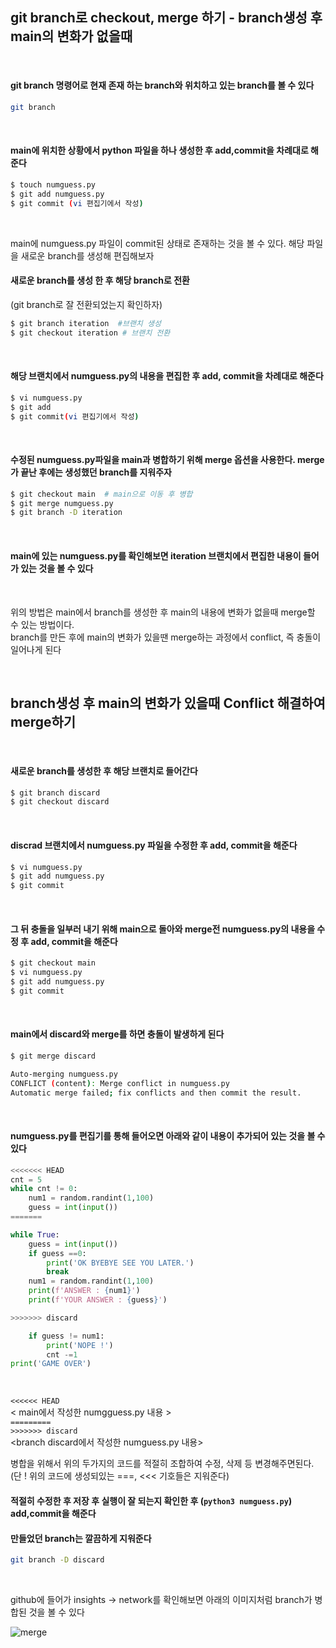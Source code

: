 ## git branch로 checkout, merge 하기   -  branch생성 후 main의 변화가 없을때
<br>

#### git branch 명령어로 현재 존재 하는 branch와 위치하고 있는 branch를 볼 수 있다
```bash
git branch
```
<br>

#### main에 위치한 상황에서 python 파일을 하나 생성한 후 add,commit을 차례대로 해준다   
```bash
$ touch numguess.py
$ git add numguess.py
$ git commit (vi 편집기에서 작성)
```
<br>

main에 numguess.py 파일이 commit된 상태로 존재하는 것을 볼 수 있다. 해당 파일을 새로운 branch를 생성해 편집해보자   

#### 새로운 branch를 생성 한 후 해당 branch로 전환  
(git branch로 잘 전환되었는지 확인하자)
```python
$ git branch iteration  #브랜치 생성
$ git checkout iteration # 브랜치 전환
```
<br>

#### 해당 브랜치에서 numguess.py의 내용을 편집한 후 add, commit을 차례대로 해준다   
```bash
$ vi numguess.py
$ git add
$ git commit(vi 편집기에서 작성)
```
<br>

#### 수정된 numguess.py파일을 main과 병합하기 위해 merge 옵션을 사용한다. merge가 끝난 후에는 생성했던 branch를 지워주자 
```bash
$ git checkout main  # main으로 이동 후 병합
$ git merge numguess.py
$ git branch -D iteration
```
<br>

#### main에 있는 numguess.py를 확인해보면 iteration 브랜치에서 편집한 내용이 들어가 있는 것을 볼 수 있다   
<br>

위의 방법은 main에서 branch를 생성한 후 main의 내용에 변화가 없을때 merge할 수 있는 방법이다.    
branch를 만든 후에 main의 변화가 있을땐 merge하는 과정에서 conflict, 즉 충돌이 일어나게 된다   


<br>

## branch생성 후 main의 변화가 있을때 Conflict 해결하여 merge하기   
<br>

#### 새로운 branch를 생성한 후 해당 브랜치로 들어간다
```bash
$ git branch discard
$ git checkout discard

```
<br>

#### discrad 브랜치에서 numguess.py 파일을 수정한 후 add, commit을 해준다   
```bash
$ vi numguess.py
$ git add numguess.py
$ git commit
```
<br>

#### 그 뒤 충돌을 일부러 내기 위해 main으로 돌아와 merge전 numguess.py의 내용을 수정 후 add, commit을 해준다   
```bash
$ git checkout main
$ vi numguess.py
$ git add numguess.py
$ git commit
```
<br>

#### main에서 discard와 merge를 하면 충돌이 발생하게 된다
```bash
$ git merge discard

Auto-merging numguess.py
CONFLICT (content): Merge conflict in numguess.py
Automatic merge failed; fix conflicts and then commit the result.
```
<br>

#### numguess.py를 편집기를 통해 들어오면 아래와 같이 내용이 추가되어 있는 것을 볼 수 있다
```python
<<<<<<< HEAD
cnt = 5
while cnt != 0:
    num1 = random.randint(1,100)
    guess = int(input())
=======

while True:
    guess = int(input())
    if guess ==0:
        print('OK BYEBYE SEE YOU LATER.')
        break
    num1 = random.randint(1,100)
    print(f'ANSWER : {num1}')
    print(f'YOUR ANSWER : {guess}')

>>>>>>> discard

    if guess != num1:
        print('NOPE !')
        cnt -=1
print('GAME OVER')

```
<br>

```<<<<<< HEAD```       
< main에서 작성한 numgguess.py 내용 >   
```=========```   
```>>>>>>> discard```   
<branch discard에서 작성한 numguess.py 내용>      

병합을 위해서 위의 두가지의 코드를 적절히 조합하여 수정, 삭제 등 변경해주면된다. (단 ! 위의 코드에 생성되있는 ===, <<< 기호들은 지워준다)    
#### 적절히 수정한 후 저장 후  실행이 잘 되는지 확인한 후 (```python3 numguess.py```) add,commit을 해준다    

#### 만들었던 branch는 깔끔하게 지워준다
```bash
git branch -D discard
```
<br>

github에  들어가  insights -> network를 확인해보면 아래의 이미지처럼 branch가 병합된 것을 볼 수 있다   

![merge](https://user-images.githubusercontent.com/77425963/106344584-f3ae7500-62ed-11eb-9304-265a1194c5f5.png)
